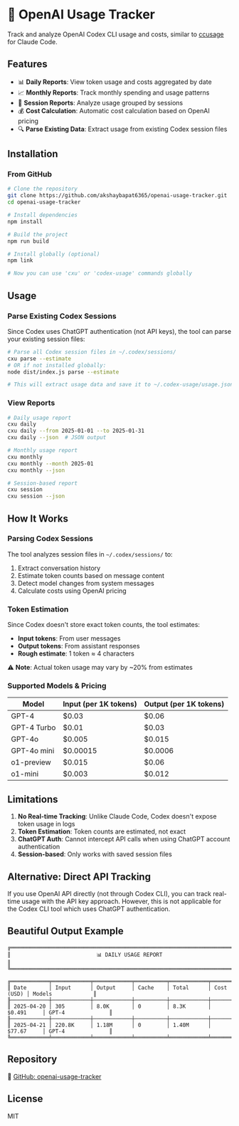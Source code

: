 # 🚀 OpenAI Usage Tracker

Track and analyze OpenAI Codex CLI usage and costs, similar to [ccusage](https://github.com/ryoppippi/ccusage) for Claude Code.

## Features

- 📊 **Daily Reports**: View token usage and costs aggregated by date
- 📈 **Monthly Reports**: Track monthly spending and usage patterns  
- 💬 **Session Reports**: Analyze usage grouped by sessions
- 💰 **Cost Calculation**: Automatic cost calculation based on OpenAI pricing
- 🔍 **Parse Existing Data**: Extract usage from existing Codex session files

## Installation

### From GitHub
```bash
# Clone the repository
git clone https://github.com/akshaybapat6365/openai-usage-tracker.git
cd openai-usage-tracker

# Install dependencies
npm install

# Build the project
npm run build

# Install globally (optional)
npm link

# Now you can use 'cxu' or 'codex-usage' commands globally
```

## Usage

### Parse Existing Codex Sessions

Since Codex uses ChatGPT authentication (not API keys), the tool can parse your existing session files:

```bash
# Parse all Codex session files in ~/.codex/sessions/
cxu parse --estimate
# OR if not installed globally:
node dist/index.js parse --estimate

# This will extract usage data and save it to ~/.codex-usage/usage.jsonl
```

### View Reports

```bash
# Daily usage report
cxu daily
cxu daily --from 2025-01-01 --to 2025-01-31
cxu daily --json  # JSON output

# Monthly usage report  
cxu monthly
cxu monthly --month 2025-01
cxu monthly --json

# Session-based report
cxu session
cxu session --json
```

## How It Works

### Parsing Codex Sessions

The tool analyzes session files in `~/.codex/sessions/` to:
1. Extract conversation history
2. Estimate token counts based on message content
3. Detect model changes from system messages
4. Calculate costs using OpenAI pricing

### Token Estimation

Since Codex doesn't store exact token counts, the tool estimates:
- **Input tokens**: From user messages
- **Output tokens**: From assistant responses  
- **Rough estimate**: 1 token ≈ 4 characters

⚠️ **Note**: Actual token usage may vary by ~20% from estimates

### Supported Models & Pricing

| Model | Input (per 1K tokens) | Output (per 1K tokens) |
|-------|----------------------|------------------------|
| GPT-4 | $0.03 | $0.06 |
| GPT-4 Turbo | $0.01 | $0.03 |
| GPT-4o | $0.005 | $0.015 |
| GPT-4o mini | $0.00015 | $0.0006 |
| o1-preview | $0.015 | $0.06 |
| o1-mini | $0.003 | $0.012 |

## Limitations

1. **No Real-time Tracking**: Unlike Claude Code, Codex doesn't expose token usage in logs
2. **Token Estimation**: Token counts are estimated, not exact
3. **ChatGPT Auth**: Cannot intercept API calls when using ChatGPT account authentication
4. **Session-based**: Only works with saved session files

## Alternative: Direct API Tracking

If you use OpenAI API directly (not through Codex CLI), you can track real-time usage with the API key approach. However, this is not applicable for the Codex CLI tool which uses ChatGPT authentication.

## Beautiful Output Example

```
╔══════════════════════════════════════════════════════════════════════════════╗
║                           📊 DAILY USAGE REPORT                              ║
╚══════════════════════════════════════════════════════════════════════════════╝

╔════════════╤════════════╤════════════╤══════════╤════════════╤════════════╤════════════════════╗
║ Date       │ Input      │ Output     │ Cache    │ Total      │ Cost (USD) │ Models             ║
╟────────────┼────────────┼────────────┼──────────┼────────────┼────────────┼────────────────────╢
║ 2025-04-20 │ 305        │ 8.0K       │ 0        │ 8.3K       │ $0.491     │ GPT-4              ║
╟────────────┼────────────┼────────────┼──────────┼────────────┼────────────┼────────────────────╢
║ 2025-04-21 │ 220.8K     │ 1.18M      │ 0        │ 1.40M      │ $77.67     │ GPT-4              ║
╚════════════╧════════════╧════════════╧══════════╧════════════╧════════════╧════════════════════╝
```

## Repository

🔗 [GitHub: openai-usage-tracker](https://github.com/akshaybapat6365/openai-usage-tracker)

## License

MIT